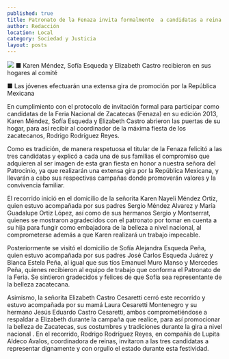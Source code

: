 ```yaml
---
published: true
title: Patronato de la Fenaza invita formalmente  a candidatas a reina a participar en certamen
author: Redacción
location: Local
category: Sociedad y Justicia
layout: posts
---
```


![](http://i.imgur.com/xGBF2nFm.jpg)
■ Karen Méndez, Sofía Esqueda y Elizabeth Castro recibieron en sus hogares al comité

■ Las jóvenes efectuarán una extensa gira de promoción por la República Mexicana

En cumplimiento con el protocolo de invitación formal para participar como candidatas de la Feria Nacional de Zacatecas (Fenaza) en su edición 2013, Karen Méndez, Sofía Esqueda y Elizabeth Castro abrieron las puertas de su hogar, para así recibir al coordinador de la máxima fiesta de los zacatecanos, Rodrigo Rodríguez Reyes.

Como es tradición, de manera respetuosa el titular de la Fenaza felicitó a las tres candidatas y explicó a cada una de sus familias el compromiso que adquieren al ser imagen de esta gran fiesta en honor a nuestra señora del Patrocinio, ya que realizarán una extensa gira por la República Mexicana, y llevarán a cabo sus respectivas campañas donde promoverán valores y la convivencia familiar.  

El recorrido inició en el domicilio de la señorita Karen Nayeli Méndez Ortiz, quien estuvo acompañada por sus padres Sergio Méndez Alvarez y María Guadalupe Ortiz López, así como de sus hermanos Sergio y Montserrat, quienes se mostraron agradecidos con el patronato por tomar en cuenta a su hija para fungir como embajadora de la belleza a nivel nacional, al comprometerse además a que Karen realizará un trabajo impecable.  

Posteriormente se visitó el domicilio de Sofía Alejandra Esqueda Peña, quien estuvo acompañada por sus padres José Carlos Esqueda Juárez y Blanca Estela Peña, al igual que sus tíos Emanuel Muro Manso y Mercedes Peña, quienes recibieron al equipo de trabajo que conforma el Patronato de la Feria. Se sintieron gradecidos y felices de que Sofía sea representante de la belleza zacatecana. 

Asimismo, la señorita Elizabeth Castro Cesaretti cerró este recorrido y estuvo acompañada por su mamá Laura Cesaretti Montenegro y su hermano Jesús Eduardo Castro Cesaretti, ambos comprometiéndose a respaldar a Elizabeth durante la campaña que realice, para así promocionar la belleza de Zacatecas, sus costumbres y tradiciones durante la gira a nivel nacional
.
En el recorrido, Rodrigo Rodríguez Reyes, en compañía de Lupita Aldeco Avalos, coordinadora de reinas, invitaron a las tres candidatas a representar dignamente y con orgullo el estado durante esta festividad.
